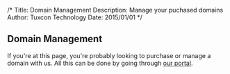 /*
Title: Domain Management
Description: Manage your puchased domains
Author: Tuxcon Technology
Date: 2015/01/01
*/

## Domain Management

If you're at this page, you're probably looking to purchase or manage a domain with us. All this can be done by going through [our portal](http://domains.tuxcon.com).
